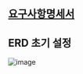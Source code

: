 ## [요구사항명세서](https://applebanana.atlassian.net/wiki/spaces/~6029c153c5a0430067bd79ce/pages/65961985)

## ERD 초기 설정

![image](https://github.com/K-J-HYEON/hhplus-tdd-lecture/assets/77037051/63736880-4735-463e-b869-24967f886218)
